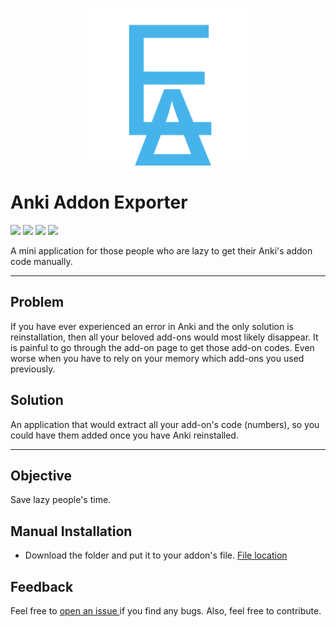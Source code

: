 <p align="center">
  <img width=50% height=50% src="anki_exporter_logo.png">
</p>


# Anki Addon Exporter

<p>
<a href="LICENSE" target="_blank" title="License: MIT"><img src="https://img.shields.io/badge/License-MIT-orange.svg"></a>
<a href="https://www.python.org/downloads/" target="_blank" title="Python version"><img src="https://img.shields.io/badge/python-%3E=_3.8-green.svg"></a>
<a href="https://apps.ankiweb.net/" target="_blank" title="Anki version"><img src="https://img.shields.io/badge/Software-Anki%202.1-blue"></a>
<a title="Supported OS"><img src="https://img.shields.io/badge/Supports-Win%2FMac%2FLinux-green"></a>
</p>
A mini application for those people who are lazy to get their Anki's addon code manually. 


***
## Problem

If you have ever experienced an error in Anki and the only solution is reinstallation, then all your beloved add-ons would most likely disappear. It is painful to go through the add-on page to get those add-on codes. Even worse when you have to rely on your memory which add-ons you used previously.

## Solution
An application that would extract all your add-on's code (numbers), so you could have them added once you have Anki reinstalled. 

***

## Objective 
Save lazy people's time.

## Manual Installation
 * Download the folder and put it to your addon's file. [File location](https://docs.ankiweb.net/#/files?id=file-locations)

## Feedback 
Feel free to [open an issue ](https://github.com/luckas72/Anki_Addon_Exporter/issues/) if you find any bugs. Also, feel free to contribute.
